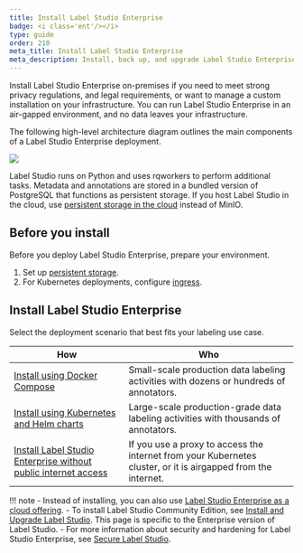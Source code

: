 ```yaml
---
title: Install Label Studio Enterprise
badge: <i class='ent'/></i>
type: guide
order: 210
meta_title: Install Label Studio Enterprise
meta_description: Install, back up, and upgrade Label Studio Enterprise to create machine learning and data science projects on-premises.
---
```


Install Label Studio Enterprise on-premises if you need to meet strong privacy regulations, and legal requirements, or want to manage a custom installation on your infrastructure. You can run Label Studio Enterprise in an air-gapped environment, and no data leaves your infrastructure.


The following high-level architecture diagram outlines the main components of a Label Studio Enterprise deployment.

<img src="/images/LSE_k8s_scheme.png"/>

Label Studio runs on Python and uses rqworkers to perform additional tasks. Metadata and annotations are stored in a bundled version of PostgreSQL that functions as persistent storage. If you host Label Studio in the cloud, use [persistent storage in the cloud](persistent_storage.html) instead of MinIO.


## Before you install

Before you deploy Label Studio Enterprise, prepare your environment. 

1. Set up [persistent storage](persistent_storage.html).
2. For Kubernetes deployments, configure [ingress](ingress_config.html).


## Install Label Studio Enterprise

Select the deployment scenario that best fits your labeling use case. 

| How | Who |
| --- | --- |
| [Install using Docker Compose](install_enterprise_docker.html) | Small-scale production data labeling activities with dozens or hundreds of annotators. |
| [Install using Kubernetes and Helm charts](install_enterprise_k8s.html) | Large-scale production-grade data labeling activities with thousands of annotators. |
| [Install Label Studio Enterprise without public internet access](install_enterprise_airgapped.html) | If you use a proxy to access the internet from your Kubernetes cluster, or it is airgapped from the internet. |


!!! note
    - Instead of installing, you can also use [Label Studio Enterprise as a cloud offering](https://heartex.com/product). 
    - To install Label Studio Community Edition, see [Install and Upgrade Label Studio](install.html). This page is specific to the Enterprise version of Label Studio.
    - For more information about security and hardening for Label Studio Enterprise, see [Secure Label Studio](security.html).
